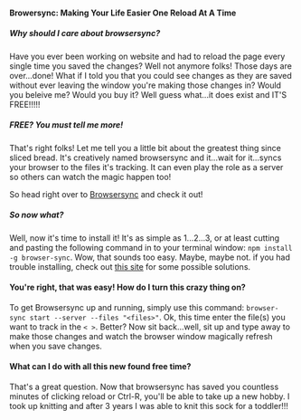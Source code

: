 #### Browersync: Making Your Life Easier One Reload At A Time

##### Why should I care about browsersync?
Have you ever been working on website and had to reload the page every single time you saved the changes? Well not anymore folks! Those days are over...done! What if I told you that you could see changes as they are saved without ever leaving the window you're making those changes in? Would you beleive me? Would you buy it? Well guess what...it does exist and IT'S FREE!!!!!

##### FREE? You must tell me more!
That's right folks! Let me tell you a little bit about the greatest thing since sliced bread. It's creatively named browsersync and it...wait for it...syncs your browser to the files it's tracking. It can even play the role as a server so others can watch the magic happen too!

So head right over to [Browsersync](http://www.browsersync.io/) and check it out!

##### So now what?
Well, now it's time to install it!
It's as simple as 1...2...3, or at least cutting and pasting the following command in to your terminal window: `npm install -g browser-sync`. Wow, that sounds too easy. Maybe, maybe not. if you had trouble installing, check out [this site](https://docs.npmjs.com/getting-started/fixing-npm-permissions) for some possible solutions. 

#### You're right, that was easy! How do I turn this crazy thing on?
To get Browsersync up and running, simply use this command: `browser-sync start --server --files "<files>"`. Ok, this time enter the file(s) you want to track in the `< >`. Better? Now sit back...well, sit up and type away to make those changes and watch the browser window magically refresh when you save changes.

#### What can I do with all this new found free time?
That's a great question. Now that browsersync has saved you countless minutes of clicking reload or Ctrl-R, you'll be able to take up a new hobby. I took up knitting and after 3 years I was able to knit this sock for a toddler!!!


